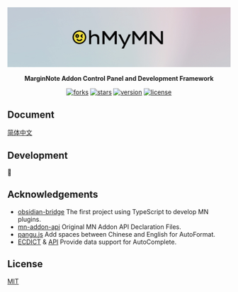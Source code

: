   <a href="https://github.com/marginnoteapp/ohmymn">
    <img src="assets/banner.jpg" alt="Logo" >
  </a>

<p/>

<p align="center">
  <b>MarginNote Addon Control Panel and Development Framework</b>
</p>

<p align="center">
  <a href="https://github.com/marginnoteapp/ohmymn/network/members"><img src="https://img.shields.io/github/forks/marginnoteapp/ohmymn.svg?style=flat" alt="forks"></a>
  <a href="https://github.com/marginnoteapp/ohmymn/stargazers"><img src="https://img.shields.io/github/stars/marginnoteapp/ohmymn.svg?style=flat" alt="stars"></a>
  <a href="https://github.com/marginnoteapp/ohmymn/blob/main/package.json"><img src="https://img.shields.io/badge/version-v4.0.4-orange" alt="version"></a>
  <a href="https://github.com/marginnoteapp/ohmymn/blob/main/LICENSE"><img src="https://img.shields.io/badge/license-MIT-green" alt="license"></a>
</p>


## Document
[简体中文](https://ohmymn.marginnote.cn/)

## Development
🚧
## Acknowledgements

- [obsidian-bridge](https://github.com/aidenlx/obsidian-bridge) The first project using TypeScript to develop MN plugins.
- [mn-addon-api](https://github.com/aidenlx/mn-addon-api) Original MN Addon API Declaration Files.
- [pangu.js](https://github.com/vinta/pangu.js) Add spaces between Chinese and English for AutoFormat.
- [ECDICT](https://github.com/skywind3000/ECDICT) & [API](http://dict.e.opac.vip/dict.php) Provide data support for AutoComplete.

## License

[MIT](https://github.com/marginnoteapp/ohmymn/blob/main/LICENSE)
